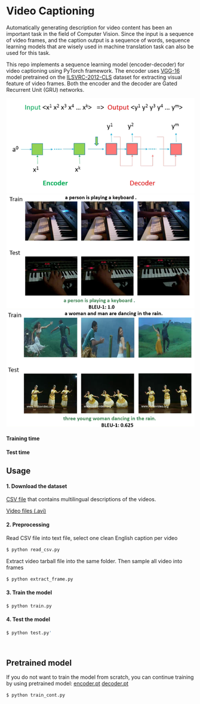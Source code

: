 # Video Captioning
Automatically generating description for video content has been an important task in the field of Computer Vision. Since the input is a sequence of video frames, and the caption output is a sequence of words, sequence learning models that are wisely used in machine translation task can also be used for this task.

This repo implements a sequence learning model (encoder-decoder) for video captioning using PyTorch framework. The encoder uses [VGG-16](https://arxiv.org/abs/1409.1556) model pretrained on the [ILSVRC-2012-CLS](http://www.image-net.org/challenges/LSVRC/2012/) dataset for extracting visual feature of video frames. Both the encoder and the decoder are Gated Recurrent Unit (GRU) networks.

![alt text](png/seq2seq.png)
![alt text](png/1.png)
![alt text](png/2.png)

#### Training time


#### Test time




## Usage


#### 1. Download the dataset

[CSV file](https://www.microsoft.com/en-us/download/details.aspx?id=52422&from=http%3A%2F%2Fresearch.microsoft.com%2Fen-us%2Fdownloads%2F38cf15fd-b8df-477e-a4e4-a4680caa75af%2Fdefault.aspx) that contains multilingual descriptions of the videos.

[Video files (.avi)](http://www.cs.utexas.edu/users/ml/clamp/videoDescription/YouTubeClips.tar)

#### 2. Preprocessing

Read CSV file into text file, select one clean English caption per video

```bash
$ python read_csv.py
```

Extract video tarball file into the same folder. Then sample all video into frames

```bash
$ python extract_frame.py
```

#### 3. Train the model

```bash
$ python train.py
```

#### 4. Test the model

```bash
$ python test.py'
```

<br>

## Pretrained model
If you do not want to train the model from scratch, you can continue training by using pretrained model: [encoder.pt](https://www.dropbox.com/s/16t3us2yc94ah3p/encoder.pt) [decoder.pt](https://www.dropbox.com/s/zw6428yu8wjh8zf/decoder.pt)

```bash
$ python train_cont.py
```